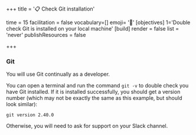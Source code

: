 +++
title = '📋 Check Git installation'

time = 15
facilitation = false
vocabulary=[]
emoji= '🧩'
[objectives]
1='Double check Git is installed on your local machine'
[build]
  render = false
  list = 'never'
  publishResources = false

+++

### Git

You will use Git continually as a developer.

You can open a terminal and run the command `git -v` to double check you have Git installed.
If it is installed successfully, you should get a version number (which may not be exactly the same as this example, but should look similar):

```
git version 2.40.0
```

Otherwise, you will need to ask for support on your Slack channel.
